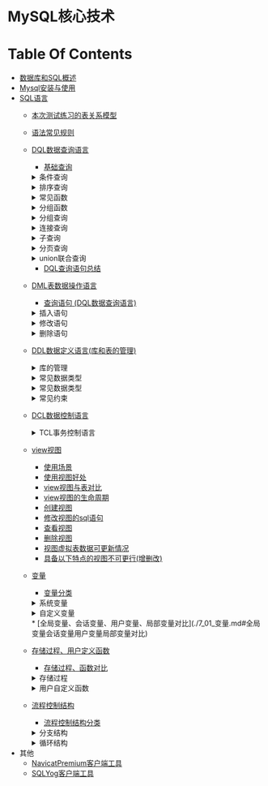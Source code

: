 MySQL核心技术
==


# Table Of Contents
* [数据库和SQL概述](./数据库和SQL概述.md)
* [Mysql安装与使用](./Mysql安装与使用.md)
* [SQL语言](./SQL语言.md)
    * [本次测试练习的表关系模型](./1_01_sql常见规则_测试表模型.md#本次测试练习的表关系模型)
    * [语法常见规则](./1_01_sql常见规则_测试表模型.md#语法常见规则)
    * [DQL数据查询语言](./2_01_DQL数据查询语言.基础查询.md)
        * [基础查询](./2_01_DQL数据查询语言.基础查询.md#基础查询)
        <details>
        <summary>条件查询</summary>
        
        * [条件查询](./2_02_DQL数据查询语言.条件查询.md#条件查询)
            * [条件查询分类](./2_02_DQL数据查询语言.条件查询.md#条件查询分类)
            * [按条件表达式筛选](./2_02_DQL数据查询语言.条件查询.md#按条件表达式筛选)
            * [按逻辑表达式筛选](./2_02_DQL数据查询语言.条件查询.md#按逻辑表达式筛选)
            * [模糊查询](./2_02_DQL数据查询语言.条件查询.md#模糊查询)
        </details>
        
        <details>
        <summary>排序查询</summary>    
        * [排序查询](./2_03_DQL数据查询语言.排序查询.md)
            * [排序查询语法](./2_03_DQL数据查询语言.排序查询.md#排序查询语法)
        </details>
            
        <details>
        <summary>常见函数</summary>
            
        * [常见函数](./2_04_DQL数据查询语言.常见函数.md)
            * [函数概念](./2_04_DQL数据查询语言.常见函数.md#函数概念)
            * [函数分类](./2_04_DQL数据查询语言.常见函数.md#函数分类)
            * [单行函数](./2_04_DQL数据查询语言.常见函数.md#单行函数)
                * [字符函数](./2_04_DQL数据查询语言.常见函数.md#字符函数)
                * [数学函数](./2_04_DQL数据查询语言.常见函数.md#数学函数)
                * [日期、时间函数](./2_04_DQL数据查询语言.常见函数.md#日期时间函数)
                    * [format匹配模式字母定义](./2_04_DQL数据查询语言.常见函数.md#format匹配模式字母定义)
                * [其他函数](./2_04_DQL数据查询语言.常见函数.md#其他函数)
                * [流程分支控制函数](./2_04_DQL数据查询语言.常见函数.md#流程分支控制函数)
        </details>
        
        <details>
        <summary>分组函数</summary>
        
        * [分组函数](./2_05_DQL数据查询语言.分组函数.md)
            * [分组函数概念与功能](./2_05_DQL数据查询语言.分组函数.md#分组函数概念与功能)
            * [分组函数概览与总结](./2_05_DQL数据查询语言.分组函数.md#分组函数概览与总结)
        </details>
        
        <details>
        <summary>分组查询</summary>
        
        * [分组查询](./2_06_DQL数据查询语言.分组查询.md)
            * [分组查询语法](./2_06_DQL数据查询语言.分组查询.md#分组查询语法)
            * [分组查询特点](./2_06_DQL数据查询语言.分组查询.md#分组查询特点)
            * [分组前筛选、分组后筛选比较](./2_06_DQL数据查询语言.分组查询.md#分组前筛选分组后筛选比较)
            * [分组查询示例](./2_06_DQL数据查询语言.分组查询.md#分组查询示例)
            * [MySQL获取分组后的top 1和top N记录方法](./exercise/MySQL获取分组后的top%201和top%20N记录.sql)
        </details>
        
        <details>
        <summary>连接查询</summary>
        
        * [连接查询](./2_07_DQL数据查询语言.连接查询.md)
            * [连接查询分类](./2_07_DQL数据查询语言.连接查询.md#连接查询分类)
            * [SQL-92连接语法(仅支持内连接)](./2_07_DQL数据查询语言.连接查询.md#SQL-92连接语法仅支持内连接)
                * [SQL-92语法](./2_07_DQL数据查询语言.连接查询.md#SQL-92语法)
                * [笛卡尔乘积现象(交叉连接)](./2_07_DQL数据查询语言.连接查询.md#笛卡尔乘积现象交叉连接)
                * [等值连接](./2_07_DQL数据查询语言.连接查询.md#等值连接)
                * [非等值连接](./2_07_DQL数据查询语言.连接查询.md#非等值连接)
                * [自连接(自身内连接)](./2_07_DQL数据查询语言.连接查询.md#自连接自身内连接)
            * [SQL:1999连接语法](./2_07_DQL数据查询语言.连接查询.md#SQL1999连接语法)
                * [SQL-92与SQL:1999对比](./2_07_DQL数据查询语言.连接查询.md#SQL-92与SQL1999对比)
                * [SQL:1999连接语法结构](./2_07_DQL数据查询语言.连接查询.md#SQL1999连接语法结构)
                * [SQL:1999连接类型分类](./2_07_DQL数据查询语言.连接查询.md#SQL1999连接类型分类)
                * [内连接](./2_07_DQL数据查询语言.连接查询.md#内连接)
                    * [SQL:1999内连特点](./2_07_DQL数据查询语言.连接查询.md#SQL1999内连特点)
                * [外连接](./2_07_DQL数据查询语言.连接查询.md#外连接)
                    * [外连接特点](./2_07_DQL数据查询语言.连接查询.md#外连接特点)
                * [全外连接](./2_07_DQL数据查询语言.连接查询.md#全外连接)
                    * [full outer join全外连接替代方案](./2_07_DQL数据查询语言.连接查询.md#full-outer-join全外连接替代方案)
                * [交叉链接(即笛卡尔乘积)](./2_07_DQL数据查询语言.连接查询.md#交叉链接即笛卡尔乘积)
        </details>
        
        <details>
        <summary>子查询</summary>
        
        * [子查询](./2_08_DQL数据查询语言.子查询.md)
            * [子查询分类](./2_08_DQL数据查询语言.子查询.md#子查询分类)
            * [where或having后面](./2_08_DQL数据查询语言.子查询.md#where或having后面)
                * [where或having后面子查询特点](./2_08_DQL数据查询语言.子查询.md#where或having后面子查询特点)
                * [标量子查询](./2_08_DQL数据查询语言.子查询.md#标量子查询)
                * [列子查询](./2_08_DQL数据查询语言.子查询.md#列子查询)
                * [行子查询](./2_08_DQL数据查询语言.子查询.md#行子查询)
            * [select后面](./2_08_DQL数据查询语言.子查询.md#select后面)
            * [from后面](./2_08_DQL数据查询语言.子查询.md#from后面)
            * [exists后面](./2_08_DQL数据查询语言.子查询.md#exists后面)
        </details>
        
        <details>
        <summary>分页查询</summary>
        
        * [分页查询](./2_09_DQL数据查询语言.分页查询.md)
            * [分页查询语法](./2_09_DQL数据查询语言.分页查询.md.md#分页查询语法)
            * [分页查询特点](./2_09_DQL数据查询语言.分页查询.md.md#分页查询特点)
            * [分页查询案例](./2_09_DQL数据查询语言.分页查询.md.md#分页查询案例)
        </details>
        
        <details>
        <summary>union联合查询</summary>
        
        * [union联合查询](./2_10_DQL数据查询语言.union联合查询_DQL查询语句总结.md)
            * [union联合查询语法](./2_10_DQL数据查询语言.union联合查询_DQL查询语句总结.md#union联合查询语法)
            * [union联合查询语法应用场景](./2_10_DQL数据查询语言.union联合查询_DQL查询语句总结.md#union联合查询语法应用场景)
            * [union联合查询特点](./2_10_DQL数据查询语言.union联合查询_DQL查询语句总结.md#union联合查询特点)
            * [union联合查询案例](./2_10_DQL数据查询语言.union联合查询_DQL查询语句总结.md#union联合查询案例)
        </details>
        
        * [DQL查询语句总结](./2_10_DQL数据查询语言.union联合查询_DQL查询语句总结.md#DQL查询语句总结)
    * [DML表数据操作语言](./3_01_DML表数据操作语言.md)
        * [查询语句 (DQL数据查询语言)](./2_01_DQL数据查询语言.基础查询.md)
        
        <details>
        <summary>插入语句</summary>
        
        * [插入语句](./3_01_DML表数据操作语言.md#插入语句)
            * [values多行插入](./3_01_DML表数据操作语言.md#values多行插入)
            * [set单行插入](./3_01_DML表数据操作语言.md#set单行插入)
            * [values多行插入、set单行插入对比](./3_01_DML表数据操作语言.md#values多行插入set单行插入对比)
        </details>
        
        <details>
        <summary>修改语句</summary>
        
        * [修改语句](./3_01_DML表数据操作语言.md#修改语句)
            * [修改表数据语法](./3_01_DML表数据操作语言.md#修改表数据语法)
            * [单表修改记录示例](./3_01_DML表数据操作语言.md#单表修改记录示例)
            * [多表连接修改记录示例](./3_01_DML表数据操作语言.md#多表连接修改记录示例)
        </details>
        
        <details>
        <summary>删除语句</summary>
        
        * [删除语句](./3_01_DML表数据操作语言.md#删除语句)
            * [delete删除记录语法](./3_01_DML表数据操作语言.md#delete删除记录语法)
            * [truncate清空表删除所有记录](./3_01_DML表数据操作语言.md#truncate清空表删除所有记录)
            * [delete删除记录示例](./3_01_DML表数据操作语言.md#delete删除记录示例)
            * [truncate清空表删除所有记录示例](./3_01_DML表数据操作语言.md#truncate清空表删除所有记录示例)
            * [delete删除记录、truncate清空表删除所有记录对比](./3_01_DML表数据操作语言.md#delete删除记录truncate清空表删除所有记录对比)
        </details>
        
    * [DDL数据定义语言(库和表的管理)](./4_01_DDL数据定义语言.库的管理.md)
        <details>
        <summary>库的管理</summary>
        
        * [库的管理](./4_01_DDL数据定义语言.库的管理.md)
            * [库的管理](./4_01_DDL数据定义语言.库的管理.md#库的管理)
            * [库的修改](./4_01_DDL数据定义语言.库的管理.md#库的修改)
            * [库的删除](./4_01_DDL数据定义语言.库的管理.md#库的删除)
        </details>
        
        <details>
        <summary>常见数据类型</summary>
        
        * [表的管理](./4_02_DDL数据定义语言.表的管理.md)
            * [表的创建](./4_02_DDL数据定义语言.表的管理.md#表的创建)
            * [表的修改](./4_02_DDL数据定义语言.表的管理.md#表的修改)
            * [表的删除](./4_02_DDL数据定义语言.表的管理.md#表的删除)
            * [表的复制](./4_02_DDL数据定义语言.表的管理.md#表的复制)  
        </details>
        
        <details>
        <summary>常见数据类型</summary>
        
        * [常见数据类型](./4_03_DDL数据定义语言.常见数据类型.md)
            * [数据类型分类](./4_03_DDL数据定义语言.常见数据类型.md#数据类型分类)
            * [整型](./4_03_DDL数据定义语言.常见数据类型.md#整型)
                * [整型占用空间、值范围](./4_03_DDL数据定义语言.常见数据类型.md#整型占用空间值范围)
                * [整型特点](./4_03_DDL数据定义语言.常见数据类型.md#整型特点)
                * [整型示例](./4_03_DDL数据定义语言.常见数据类型.md#整型示例)
            * [小数](./4_03_DDL数据定义语言.常见数据类型.md#小数)
                * [小数分类](./4_03_DDL数据定义语言.常见数据类型.md#小数分类)
                * [小数值范围](./4_03_DDL数据定义语言.常见数据类型.md#小数值范围)
                * [小数示例](./4_03_DDL数据定义语言.常见数据类型.md#小数示例)
            * [bit类型](./4_03_DDL数据定义语言.常见数据类型.md#bit类型)
            * [字符型](./4_03_DDL数据定义语言.常见数据类型.md#字符型)
                * [字符型分类](./4_03_DDL数据定义语言.常见数据类型.md#字符型分类)
                * [char、varchar比较](./4_03_DDL数据定义语言.常见数据类型.md#charvarchar比较)
            * [日期时间型](./4_03_DDL数据定义语言.常见数据类型.md#日期时间型)
                * [日期时间型分类](./4_03_DDL数据定义语言.常见数据类型.md#日期时间型分类)
                * [datetime、timestamp比较](./4_03_DDL数据定义语言.常见数据类型.md#datetimetimestamp比较)
        </details>
        
        <details>
        <summary>常见约束</summary>
        
        * [常见约束](./4_04_DDL数据定义语言.常见约束.md)
            * [按功能分类(6大约束)](./4_04_DDL数据定义语言.常见约束.md#按功能分类6大约束)
            * [按作用范围分类](./4_04_DDL数据定义语言.常见约束.md#按作用范围分类)
            * [添加约束的时机](./4_04_DDL数据定义语言.常见约束.md#添加约束的时机)
            * [主键约束、唯一约束、主键约束对比](./4_04_DDL数据定义语言.常见约束.md#主键约束唯一约束主键约束对比)
            * [外键特点](./4_04_DDL数据定义语言.常见约束.md#外键特点)
                * [外键设置在主表删除记录时相关动作](./4_04_DDL数据定义语言.常见约束.md#外键设置在主表删除记录时相关动作)
            * [约束语法](./4_04_DDL数据定义语言.常见约束.md#约束语法)
            * [创建表时添加约束](./4_04_DDL数据定义语言.常见约束.md#创建表时添加约束)
            * [修改表时添加约束](./4_04_DDL数据定义语言.常见约束.md#修改表时添加约束)
            * [修改表时删除约束](./4_04_DDL数据定义语言.常见约束.md#修改表时删除约束)
            * [自增长列(标识列)](./4_04_DDL数据定义语言.常见约束.md#自增长列标识列)
            * [外键约束](./4_04_DDL数据定义语言.常见约束.md#外键约束)
                * [外键设置在主表删除记录时相关动作](./4_04_DDL数据定义语言.常见约束.md#外键设置在主表删除记录时相关动作)
                * [级联删除(ON DELETE CASCADE)](./4_04_DDL数据定义语言.常见约束.md#级联删除on-delete-cascade)
                * [级联置空(ON DELETE SET NULL)](./4_04_DDL数据定义语言.常见约束.md#级联置空on-delete-set-null)
        </details>
        
    * [DCL数据控制语言](./5_01_DCL数据控制语言.TCL事务控制语言.md)
        <details>
        <summary>TCL事务控制语言</summary>
        
        * [TCL事务控制语言](./5_01_DCL数据控制语言.TCL事务控制语言.md#TCL事务控制语言)
            * [事务特点(ACID)](./5_01_DCL数据控制语言.TCL事务控制语言.md#事务特点ACID)
            * [事务的使用](./5_01_DCL数据控制语言.TCL事务控制语言.md#事务的使用)
            * [事务的创建](./5_01_DCL数据控制语言.TCL事务控制语言.md#事务的创建)
            * [隐式事务](./5_01_DCL数据控制语言.TCL事务控制语言.md#隐式事务)
            * [显式事务](./5_01_DCL数据控制语言.TCL事务控制语言.md#显式事务)
            * [显式事务语法](./5_01_DCL数据控制语言.TCL事务控制语言.md#显式事务语法)
            * [savepoint设置保存点，与rollback搭配使用](./5_01_DCL数据控制语言.TCL事务控制语言.md#savepoint设置保存点与rollback搭配使用)
            * [事务隔离级别对比](./5_01_DCL数据控制语言.TCL事务控制语言.md#事务隔离级别对比)
            * [设置事务隔离级别](./5_01_DCL数据控制语言.TCL事务控制语言.md#设置事务隔离级别)
            * [设置事务隔离级别](./5_01_DCL数据控制语言.TCL事务控制语言.md#设置事务隔离级别)
            * [查看引擎](./5_01_DCL数据控制语言.TCL事务控制语言.md#查看引擎)
            * [关闭当前会话的自动提交事务功能](./5_01_DCL数据控制语言.TCL事务控制语言.md#关闭当前会话的自动提交事务功能)
            * [事务测试](./5_01_DCL数据控制语言.TCL事务控制语言.md#事务测试)
        </details>
        
    * [view视图](./6_01_view视图.md)
        * [使用场景](./6_01_view视图.md#使用场景)
        * [使用视图好处](./6_01_view视图.md#使用视图好处)
        * [view视图与表对比](./6_01_view视图.md#view视图与表对比)
        * [view视图的生命周期](./6_01_view视图.md#view视图的生命周期)
        * [创建视图](./6_01_view视图.md#创建视图)
        * [修改视图的sql语句](./6_01_view视图.md#修改视图的sql语句)
        * [查看视图](./6_01_view视图.md#查看视图)
        * [删除视图](./6_01_view视图.md#删除视图)
        * [视图虚拟表数据可更新情况](./6_01_view视图.md#视图虚拟表数据可更新情况)
        * [具备以下特点的视图不可更行(增删改)](./6_01_view视图.md#具备以下特点的视图不可更行增删改)
    * [变量](./7_01_变量.md)
        * [变量分类](./7_01_变量.md#变量分类)
        <details>
        <summary>系统变量</summary>
        
        * [系统变量](./7_01_变量.md#系统变量)
            * [全局变量](./7_01_变量.md#全局变量)
            * [会话变量](./7_01_变量.md#会话变量)
        </details>
        
        <details>
        <summary>自定义变量</summary>
        
        * [自定义变量](./7_01_变量.md#自定义变量)
            * [使用步骤](./7_01_变量.md#使用步骤)
            * [用户变量](./7_01_变量.md#用户变量)
            * [局部变量](./7_01_变量.md#局部变量)
        </details>
        * [全局变量、会话变量、用户变量、局部变量对比](./7_01_变量.md#全局变量会话变量用户变量局部变量对比)
    * [存储过程、用户定义函数](./8_01_存储过程、用户定义函数.md)
        * [存储过程、函数对比](./8_01_存储过程、用户定义函数.md#存储过程函数对比)
        <details>
        <summary>存储过程</summary>
        
        * [存储过程](./8_01_存储过程、用户定义函数.md#存储过程)
            * [创建存储过程语法](./8_01_存储过程、用户定义函数.md#创建存储过程语法)
            * [创建存储过程示例](./8_01_存储过程、用户定义函数.md#创建存储过程示例)
            * [创建存储过程示例](./8_01_存储过程、用户定义函数.md#创建存储过程示例)
            * [查看存储过程](./8_01_存储过程、用户定义函数.md#查看存储过程)
            * [删除存储过程](./8_01_存储过程、用户定义函数.md#删除存储过程)
            * [修改存储过程(不能修改参数或存储过程主体，只能修改存储过程特性)](./8_01_存储过程、用户定义函数.md#修改存储过程不能修改参数或存储过程主体只能修改存储过程特性)
        </details>
        
        <details>
        <summary>用户自定义函数</summary>
        
        * [用户自定义函数](./8_02_用户定义函数.md)
            * [函数创建语法](./8_02_用户定义函数.md#函数创建语法)
            * [调用用户自定义函数语法](./8_02_用户定义函数.md#调用用户自定义函数语法)
            * [创建函数示例](./8_02_用户定义函数.md#创建函数示例)
            * [查看用户自定义函数](./8_02_用户定义函数.md#查看用户自定义函数)
            * [删除自定义用户函数](./8_02_用户定义函数.md#删除自定义用户函数)
            * [修改用户自定义函数(不能更改函数体和参数列表，只能更改函数特性)](./8_02_用户定义函数.md#修改用户自定义函数不能更改函数体和参数列表只能更改函数特性)
        </details>
        
    * [流程控制结构](./9_01_流程控制结构.md)
        * [流程控制结构分类](./9_01_流程控制结构.md#流程控制结构分类)
        
        <details>
        <summary>分支结构</summary>
        
        * [分支结构](./9_01_流程控制结构.md#分支结构)
            * [if函数](./9_01_流程控制结构.md#if函数)
            * [IFNULL(expr1,expr2)](./9_01_流程控制结构.md#IFNULLexpr1expr2)
            * [if分支](./9_01_流程控制结构.md#if分支)
            * [case结构](./9_01_流程控制结构.md#case结构)
        </details>
        
        <details>
        <summary>循环结构</summary>
        
        * [循环结构](./9_01_流程控制结构.md#循环结构)
            * [循环控制](./9_01_流程控制结构.md#循环控制)
            * [while循环](./9_01_流程控制结构.md#while循环)
            * [loop无限循环](./9_01_流程控制结构.md#loop无限循环)
            * [repeat循环](./9_01_流程控制结构.md#repeat循环)
            * [循环示例](./9_01_流程控制结构.md#循环示例)
        </details>
* 其他
    * [NavicatPremium客户端工具](./NavicatPremium.md)
    * [SQLYog客户端工具](./SQLYog.md)